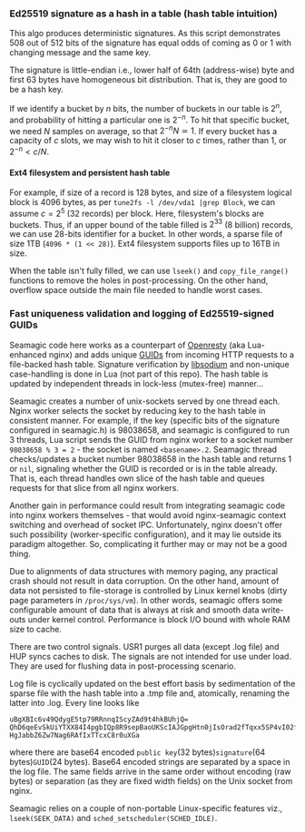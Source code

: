 ### Ed25519 signature as a hash in a table (hash table intuition)
This algo produces deterministic signatures. As this script demonstrates 508 out of 512 bits of the signature has equal odds of coming as 0 or 1 with changing message and the same key.

The signature is little-endian i.e., lower half of 64th (address-wise) byte and first 63 bytes have homogeneous bit distribution. That is, they are good to be a hash key.

If we identify a bucket by $n$ bits, the number of buckets in our table is $2^n$, and probability of hitting a particular one is $2^{-n}$. To hit that specific bucket, we need $N$ samples on average, so that $2^{-n}N\simeq1$. If every bucket has a capacity of $c$ slots, we may wish to hit it closer to $c$ times, rather than 1, or $2^{-n} < c/N$.
#### Ext4 filesystem and persistent hash table
For example, if size of a record is 128 bytes, and size of a filesystem logical block is 4096 bytes, as per `tune2fs -l /dev/vda1 |grep Block`, we can assume $c=2^5$ (32 records) per block. Here, filesystem's blocks are buckets. Thus, if an upper bound of the table filled is $2^{33}$ (8 billion) records, we can use 28-bits identifier for a bucket. In other words, a sparse file of size 1TB (`4096 * (1 << 28)`). Ext4 filesystem supports files up to 16TB in size.

When the table isn't fully filled, we can use `lseek()` and `copy_file_range()` functions to remove the holes in post-processing. On the other hand, overflow space outside the main file needed to handle worst cases.
### Fast uniqueness validation and logging of Ed25519-signed GUIDs
Seamagic code here works as a counterpart of [Openresty](https://openresty.com/en/) (aka Lua-enhanced nginx) and adds unique [GUIDs](https://en.wikipedia.org/wiki/Universally_unique_identifier) from incoming HTTP requests to a file-backed hash table. Signature verification by [libsodium](https://opm.openresty.org/package/jprjr/luasodium/) and non-unique case-handling is done in Lua (not part of this repo). The hash table is updated by independent threads in lock-less (mutex-free) manner...

Seamagic creates a number of unix-sockets served by one thread each. Nginx worker selects the socket by reducing key to the hash table in consistent manner. For example, if the key (specific bits of the signature configured in seamagic.h) is 98038658, and seamagic is configured to run 3 threads, Lua script sends the GUID from nginx worker to a socket number `98038658 % 3 = 2` - the socket is named `<basename>.2`. Seamagic thread checks/updates a bucket number 98038658 in the hash table and returns 1 or `nil`, signaling whether the GUID is recorded or is in the table already. That is, each thread handles own slice of the hash table and queues requests for that slice from all nginx workers.

Another gain in performance could result from integrating seamagic code into nginx workers themselves - that would avoid nginx-seamagic context switching and overhead of socket IPC. Unfortunately, nginx doesn't offer such possibility (worker-specific configuration), and it may lie outside its paradigm altogether. So, complicating it further may or may not be a good thing.

Due to alignments of data structures with memory paging, any practical crash should not result in data corruption. On the other hand, amount of data not persisted to file-storage is controlled by Linux kernel knobs (dirty page parameters in `/proc/sys/vm`). In other words, seamagic offers some configurable amount of data that is always at risk and smooth data write-outs under kernel control. Performance is block I/O bound with whole RAM size to cache.

There are two control signals. USR1 purges all data (except .log file) and HUP syncs caches to disk. The signals are not intended for use under load. They are used for flushing data in post-processing scenario.

Log file is cyclically updated on the best effort basis by sedimentation of the sparse file with the hash table into a .tmp file and, atomically, renaming the latter into .log. Every line looks like

    uBgXBIc6v49QdygE5tp79RRnnqIScyZAd9t4hkBUhjQ= QhD6qeEvSkUiYTXX84I4pgbIQp8R9sepBaoUKScIAJGpgHtn0jIsOrad2fTqxx5SP4vI02f8RIST1aUibNcdBg== HgJabbZ6Zw7Nag6RAfIxTTcxC8r0uXGa
where there are base64 encoded `public key`(32 bytes)`signature`(64 bytes)`GUID`(24 bytes). Base64 encoded strings are separated by a space in the log file. The same fields arrive in the same order without encoding (raw bytes) or separation (as they are fixed width fields) on the Unix socket from nginx.

Seamagic relies on a couple of non-portable Linux-specific features viz., `lseek(SEEK_DATA)` and `sched_setscheduler(SCHED_IDLE)`.
